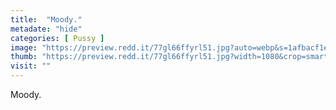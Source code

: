 ```yaml
---
title:  "Moody."
metadate: "hide"
categories: [ Pussy ]
image: "https://preview.redd.it/77gl66ffyrl51.jpg?auto=webp&s=1afbacf1e747f3edeb258c50c7287e638da6bc9c"
thumb: "https://preview.redd.it/77gl66ffyrl51.jpg?width=1080&crop=smart&auto=webp&s=db20e06af2c0e100fe774df446bc09b2b8baf594"
visit: ""
---
```

Moody.
